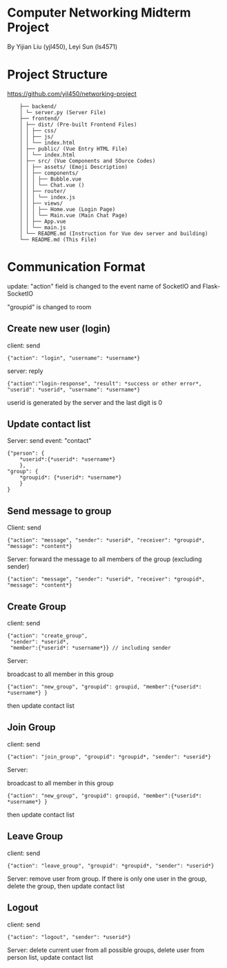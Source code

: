 # Computer Networking Midterm Project

By Yijian Liu (yjl450), Leyi Sun (ls4571)
# Project Structure
https://github.com/yjl450/networking-project

        ├── backend/
        │ └─ server.py (Server File)
        ├── frontend/
        │ ├── dist/ (Pre-built Frontend Files)
        │ │ ├── css/
        │ │ ├── js/
        │ │ └── index.html
        │ ├── public/ (Vue Entry HTML File)
        │ │ └── index.html
        │ ├── src/ (Vue Components and SOurce Codes)
        │ │ ├── assets/ (Emoji Description)
        │ │ ├── components/
        │ │ │ ├── Bubble.vue
        │ │ │ └── Chat.vue ()
        │ │ ├── router/
        │ │ │ └── index.js
        │ │ ├── views/
        │ │ │ ├── Home.vue (Login Page)
        │ │ │ └── Main.vue (Main Chat Page)
        │ │ ├── App.vue
        │ │ └── main.js
        │ └── README.md (Instruction for Vue dev server and building)
        └── README.md (This File)

# Communication Format
update: "action" field is changed to the event name of SocketIO and Flask-SocketIO

"groupid" is changed to room


## Create new user (login)
client: send 
    
    {"action": "login", "username": *username*}

server: reply 
    
    {"action":"login-response", "result": *success or other error*, "userid": *userid*, "username": *username*}

userid is generated by the server and the last digit is 0

## Update contact list

Server: send event: "contact"

    {"person": {
        *userid*:{*userid*: *username*}
        },
    "group": {
        *groupid*: {*userid*: *username*}
        }  
    }

## Send message to group
Client: send 
    
    {"action": "message", "sender": *userid*, "receiver": *groupid*, "message": *content*}

Server: forward the message to all members of the group (excluding sender) 
    
    {"action": "message", "sender": *userid*, "receiver": *groupid*, "message": *content*}

## Create Group
client: send

    {"action": "create_group", 
     "sender": *userid*, 
     "member":{*userid*: *username*}} // including sender
Server: 

broadcast to all member in this group 
    
    {"action": "new_group", "groupid": groupid, "member":{*userid*: *username*} }

then update contact list 

## Join Group
client: send 

    {"action": "join_group", "groupid": *groupid*, "sender": *userid*}
Server: 

broadcast to all member in this group 

    {"action": "new_group", "groupid": groupid, "member":{*userid*: *username*} }

then update contact list

## Leave Group
client: send 

    {"action": "leave_group", "groupid": *groupid*, "sender": *userid*}
Server: remove user from group. If there is only one user in the group, delete the group, then update contact list

## Logout
client: send

    {"action": "logout", "sender": *userid*}

Server: delete current user from all possible groups, delete user from person list, update contact list

